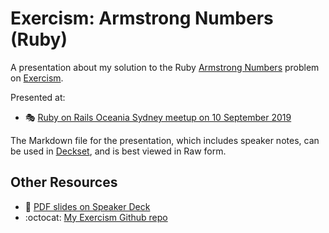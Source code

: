 # Exercism: Armstrong Numbers (Ruby)

A presentation about my solution to the Ruby [Armstrong Numbers][] problem on
[Exercism][].

Presented at:

- :performing_arts:
  [Ruby on Rails Oceania Sydney meetup on 10 September 2019][]

The Markdown file for the presentation, which includes speaker notes, can
be used in [Deckset][], and is best viewed in Raw form.

## Other Resources

- :card_index: [PDF slides on Speaker Deck][]
- :octocat: [My Exercism Github repo][]

[Armstrong Numbers]: https://exercism.io/tracks/ruby/exercises/armstrong-numbers
[Deckset]: https://www.decksetapp.com/
[Exercism]: http://exercism.io/
[My Exercism Github repo]: https://github.com/paulfioravanti/exercism
[PDF slides on Speaker Deck]: #
[Ruby on Rails Oceania Sydney meetup on 10 September 2019]: https://www.meetup.com/Ruby-On-Rails-Oceania-Sydney/events/cmnfhryzmbnb/
